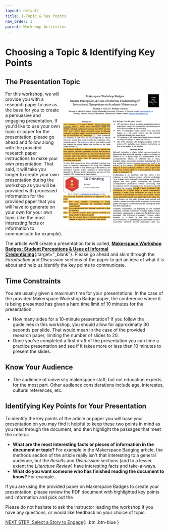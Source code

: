 ```yaml
---
layout: default
title: 1-Topic & Key Points
nav_order: 3
parent: Workshop Activities
---
```

# Choosing a Topic & Identifying Key Points
## The Presentation Topic
<a href="" target="_blank"><img src="images/topic-01-article.png" style="float:right;width:330px;" alt="image description"></a>
For this workshop, we will provide you with a research paper to use as the base for you to create a persuasive and engaging presentation. If you'd like to use your own topic or paper for the presentation, please go ahead and follow along with the provided research paper instructions to make your own presentation. That said, it will take you longer to create your own presentation during the workshop as you will be provided with processed information for the provided paper that you will have to generate on your own for your own topic (like the most interesting facts or information to communicate for example).

The article we'll create a presentation for is called, [**Makerspace Workshop Badges: Student Perceptions & Uses of Informal Credentialing**](https://isam2022.hemi-makers.org/wp-content/uploads/sites/3/2022/09/031..pdf){:target="_blank"}. Please go ahead and skim through the _Introduction_ and _Discussion_ sections of the paper to get an idea of what it is about and help us identify the key points to communicate.

## Time Constraints
You are usually given a maximum time for your presentations. In the case of the provided Makerspace Workshop Badge paper, the conference where it is being presented has given a hard time limit of 10 minutes for the presentation. 
- How many sides for a 10-minute presentation? If you follow the guidelines in this workshop, you should allow for approximatly 30 seconds per slide. That would mean in the case of the provided research paper, limiting the number of slides to 20. 
- Once you've completed a first draft of the presentation you can time a practice presentation and see if it takes more or less than 10 minutes to present the slides.

## Know Your Audience

- The audience of university makerspace staff, but not education experts for the most part. Other audience considerations include age, interestes, cultural references, etc.

## Identifying Key Points for Your Presentation
To identify the key points of the article or paper you will base your presentation on you may find it helpful to keep these two points in mind as you read through the document, and then highlight the passages that meet the criteria:
- **What are the most interesting facts or pieces of information in the document or topic?** For example in the Makerspace Badging article, the methods section of the article really isn't that interesting to a general audience, but the _Results_ and _Discuission_ sections (and to a lesser extent the _Literature Review_) have interesting facts and take-a-ways.
- **What do you want someone who has finished reading the document to know?** For example...

If you are using the provided paper on Makerspace Badges to create your presentation, please review the PDF document with highlighted key points and information and pick out the

Please do not hesitate to ask the instructor leading the workshop if you have any questions, or would like feedback on your choice of topic.



[NEXT STEP: Select a Story to Engage](story.html){: .btn .btn-blue }
